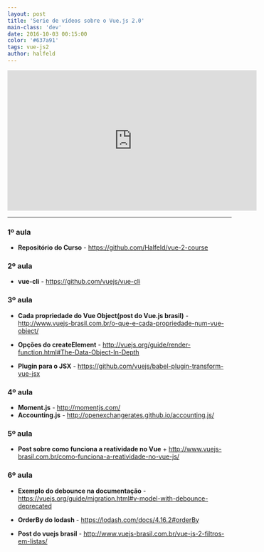 ```yaml
---
layout: post
title: 'Serie de vídeos sobre o Vue.js 2.0'
main-class: 'dev'
date: 2016-10-03 00:15:00 
color: '#637a91'
tags: vue-js2
author: halfeld
---
```


<iframe width="560" height="315" src="https://www.youtube.com/embed/zp8JIDNiAS4?list=PLFtCenSt_W2Fxgh1fjjwXK20qg2MdC2wp" frameborder="0" allowfullscreen></iframe>

---

### 1º aula

+ **Repositório do Curso** - https://github.com/Halfeld/vue-2-course

### 2º aula

+ **vue-cli** - https://github.com/vuejs/vue-cli

### 3º aula

+ **Cada propriedade do Vue Object(post do Vue.js brasil)** - http://www.vuejs-brasil.com.br/o-que-e-cada-propriedade-num-vue-object/

+ **Opções do createElement** - http://vuejs.org/guide/render-function.html#The-Data-Object-In-Depth

+ **Plugin para o JSX** - https://github.com/vuejs/babel-plugin-transform-vue-jsx

### 4º aula

+ **Moment.js** -  http://momentjs.com/
+ **Accounting.js** - http://openexchangerates.github.io/accounting.js/

### 5º aula

+ **Post sobre como funciona a reatividade no Vue** + http://www.vuejs-brasil.com.br/como-funciona-a-reatividade-no-vue-js/

### 6º aula

+ **Exemplo do debounce na documentação** - https://vuejs.org/guide/migration.html#v-model-with-debounce-deprecated

+ **OrderBy do lodash** - https://lodash.com/docs/4.16.2#orderBy

+ **Post do vuejs brasil** - http://www.vuejs-brasil.com.br/vue-js-2-filtros-em-listas/

